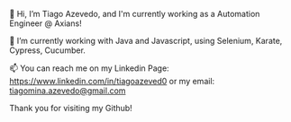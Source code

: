 👋 Hi, I’m Tiago Azevedo, and I'm currently working as a Automation Engineer @ Axians! 

🌱 I’m currently working with Java and Javascript, using Selenium, Karate, Cypress, Cucumber.

📫 You can reach me on my Linkedin Page: https://www.linkedin.com/in/tiagoazeved0 or my email: tiagomina.azevedo@gmail.com

   Thank you for visiting my Github!
